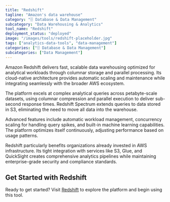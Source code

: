 ```yaml
---
title: "Redshift"
tagline: "Amazon's data warehouse"
category: "🗄️ Database & Data Management"
subcategory: "Data Warehousing & Analytics"
tool_name: "Redshift"
deployment_status: "deployed"
image: "/images/tools/redshift-placeholder.jpg"
tags: ["analytics-data-tools", "data-management"]
categories: ["🗄️ Database & Data Management"]
subcategories: ["Data Management"]
---
```

Amazon Redshift delivers fast, scalable data warehousing optimized for analytical workloads through columnar storage and parallel processing. Its cloud-native architecture provides automatic scaling and maintenance while integrating seamlessly with the broader AWS ecosystem.

The platform excels at complex analytical queries across petabyte-scale datasets, using columnar compression and parallel execution to deliver sub-second response times. Redshift Spectrum extends queries to data stored in S3, eliminating the need to move all data into the warehouse.

Advanced features include automatic workload management, concurrency scaling for handling query spikes, and built-in machine learning capabilities. The platform optimizes itself continuously, adjusting performance based on usage patterns.

Redshift particularly benefits organizations already invested in AWS infrastructure. Its tight integration with services like S3, Glue, and QuickSight creates comprehensive analytics pipelines while maintaining enterprise-grade security and compliance standards.
## Get Started with Redshift

Ready to get started? Visit [Redshift](https://redshift.com) to explore the platform and begin using this tool.
